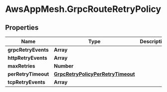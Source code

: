 # AwsAppMesh.GrpcRouteRetryPolicy

## Properties

Name | Type | Description | Notes
------------ | ------------- | ------------- | -------------
**grpcRetryEvents** | **Array** |  | [optional] 
**httpRetryEvents** | **Array** |  | [optional] 
**maxRetries** | **Number** |  | 
**perRetryTimeout** | [**GrpcRetryPolicyPerRetryTimeout**](GrpcRetryPolicyPerRetryTimeout.md) |  | 
**tcpRetryEvents** | **Array** |  | [optional] 


